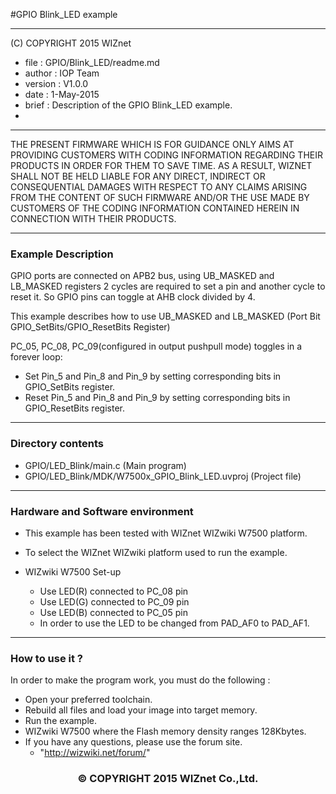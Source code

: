 #GPIO Blink_LED example
******************************************************************************
(C) COPYRIGHT 2015 WIZnet

  * file    : GPIO/Blink_LED/readme.md
  * author  : IOP Team
  * version : V1.0.0
  * date    : 1-May-2015
  * brief   : Description of the GPIO Blink_LED example.
  * 
******************************************************************************

THE PRESENT FIRMWARE WHICH IS FOR GUIDANCE ONLY AIMS AT PROVIDING CUSTOMERS WITH CODING INFORMATION REGARDING THEIR PRODUCTS IN ORDER FOR THEM TO SAVE TIME. AS A RESULT, WIZNET SHALL NOT BE HELD LIABLE FOR ANY DIRECT, INDIRECT OR CONSEQUENTIAL DAMAGES WITH RESPECT TO ANY CLAIMS ARISING FROM THE CONTENT OF SUCH FIRMWARE AND/OR THE USE MADE BY CUSTOMERS OF THE CODING INFORMATION CONTAINED HEREIN IN CONNECTION WITH THEIR PRODUCTS.

******************************************************************************

### Example Description

GPIO ports are connected on APB2 bus, using UB_MASKED and LB_MASKED registers 
2 cycles are required to set a pin and another cycle to reset it. So GPIO pins
can toggle at AHB clock divided by 4.

This example describes how to use UB_MASKED and LB_MASKED
(Port Bit GPIO_SetBits/GPIO_ResetBits Register)

PC_05, PC_08, PC_09(configured in output pushpull mode) toggles in a forever 
loop:
 - Set Pin_5 and Pin_8 and Pin_9 by setting corresponding bits 
   in GPIO_SetBits register.
 - Reset Pin_5 and Pin_8 and Pin_9 by setting corresponding bits 
   in GPIO_ResetBits register.

______________________________________________________________________________

### Directory contents

  - GPIO/LED_Blink/main.c                                 (Main program)
  - GPIO/LED_Blink/MDK/W7500x_GPIO_Blink_LED.uvproj       (Project file)
______________________________________________________________________________

### Hardware and Software environment 

  - This example has been tested with WIZnet WIZwiki W7500 platform.
  - To select the WIZnet WIZwiki platform used to run the example.

  - WIZwiki W7500 Set-up 
    - Use LED(R) connected to PC_08 pin
    - Use LED(G) connected to PC_09 pin
    - Use LED(B) connected to PC_05 pin
    - In order to use the LED to be changed from PAD_AF0 to PAD_AF1.
______________________________________________________________________________

### How to use it ?

In order to make the program work, you must do the following :

 - Open your preferred toolchain.
 - Rebuild all files and load your image into target memory.
 - Run the example.
 - WIZwiki W7500 where the Flash memory density ranges 128Kbytes.
 - If you have any questions, please use the forum site.
   - "http://wizwiki.net/forum/"

<h3><center>&copy; COPYRIGHT 2015 WIZnet Co.,Ltd.</center></h3>